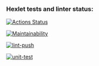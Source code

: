 ### Hexlet tests and linter status:

[![Actions Status](https://github.com/Olga2703/frontend-project-lvl2/workflows/hexlet-check/badge.svg)](https://github.com/Olga2703/frontend-project-lvl2/actions)

[![Maintainability](https://api.codeclimate.com/v1/badges/f980a2fbd299651a1f03/maintainability)](https://codeclimate.com/github/Olga2703/frontend-project-lvl2/maintainability)

[![lint-push](https://github.com/Olga2703/frontend-project-lvl2/actions/workflows/lint-push.yml/badge.svg)](https://github.com/Olga2703/frontend-project-lvl2/actions/workflows/lint-push.yml)

[![unit-test](https://github.com/Olga2703/frontend-project-lvl2/actions/workflows/unit-test.yml/badge.svg)](https://github.com/Olga2703/frontend-project-lvl2/actions/workflows/unit-test.yml)
